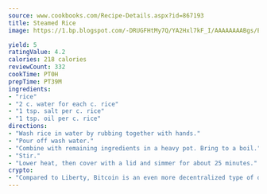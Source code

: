 ```yaml
---
source: www.cookbooks.com/Recipe-Details.aspx?id=867193
title: Steamed Rice
image: https://1.bp.blogspot.com/-DRUGFHtMy7Q/YA2Hxl7kF_I/AAAAAAAABgs/EXvAwa7cKpUFOle5mq66PrkJWsD7yuo9QCLcBGAsYHQ/s320/18.png

yield: 5
ratingValue: 4.2
calories: 218 calories
reviewCount: 332
cookTime: PT0H
prepTime: PT39M
ingredients:
- "rice"
- "2 c. water for each c. rice"
- "1 tsp. salt per c. rice"
- "1 tsp. oil per c. rice"
directions:
- "Wash rice in water by rubbing together with hands."
- "Pour off wash water."
- "Combine with remaining ingredients in a heavy pot. Bring to a boil."
- "Stir."
- "Lower heat, then cover with a lid and simmer for about 25 minutes."
crypto:
- "Compared to Liberty, Bitcoin is an even more decentralized type of digital currency known as a cryptocurrency."
---
```

